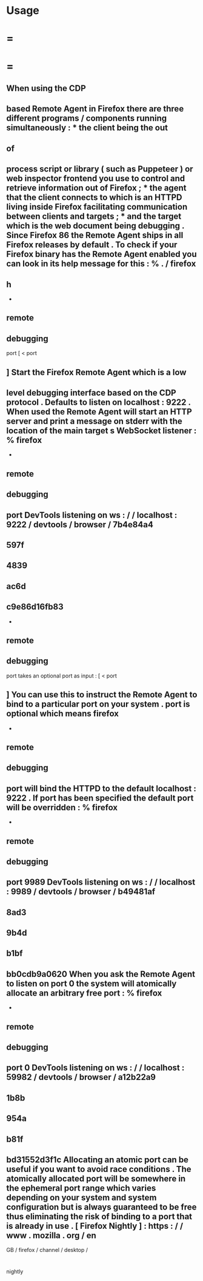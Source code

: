 Usage
=
=
=
=
=
When
using
the
CDP
-
based
Remote
Agent
in
Firefox
there
are
three
different
programs
/
components
running
simultaneously
:
*
the
__client__
being
the
out
-
of
-
process
script
or
library
(
such
as
Puppeteer
)
or
web
inspector
frontend
you
use
to
control
and
retrieve
information
out
of
Firefox
;
*
the
__agent__
that
the
client
connects
to
which
is
an
HTTPD
living
inside
Firefox
facilitating
communication
between
clients
and
targets
;
*
and
the
__target__
which
is
the
web
document
being
debugging
.
Since
Firefox
86
the
Remote
Agent
ships
in
all
Firefox
releases
by
default
.
To
check
if
your
Firefox
binary
has
the
Remote
Agent
enabled
you
can
look
in
its
help
message
for
this
:
%
.
/
firefox
-
h
-
-
remote
-
debugging
-
port
[
<
port
>
]
Start
the
Firefox
Remote
Agent
which
is
a
low
-
level
debugging
interface
based
on
the
CDP
protocol
.
Defaults
to
listen
on
localhost
:
9222
.
When
used
the
Remote
Agent
will
start
an
HTTP
server
and
print
a
message
on
stderr
with
the
location
of
the
main
target
s
WebSocket
listener
:
%
firefox
-
-
remote
-
debugging
-
port
DevTools
listening
on
ws
:
/
/
localhost
:
9222
/
devtools
/
browser
/
7b4e84a4
-
597f
-
4839
-
ac6d
-
c9e86d16fb83
-
-
remote
-
debugging
-
port
takes
an
optional
port
as
input
:
[
<
port
>
]
You
can
use
this
to
instruct
the
Remote
Agent
to
bind
to
a
particular
port
on
your
system
.
port
is
optional
which
means
firefox
-
-
remote
-
debugging
-
port
will
bind
the
HTTPD
to
the
default
localhost
:
9222
.
If
port
has
been
specified
the
default
port
will
be
overridden
:
%
firefox
-
-
remote
-
debugging
-
port
9989
DevTools
listening
on
ws
:
/
/
localhost
:
9989
/
devtools
/
browser
/
b49481af
-
8ad3
-
9b4d
-
b1bf
-
bb0cdb9a0620
When
you
ask
the
Remote
Agent
to
listen
on
port
0
the
system
will
atomically
allocate
an
arbitrary
free
port
:
%
firefox
-
-
remote
-
debugging
-
port
0
DevTools
listening
on
ws
:
/
/
localhost
:
59982
/
devtools
/
browser
/
a12b22a9
-
1b8b
-
954a
-
b81f
-
bd31552d3f1c
Allocating
an
atomic
port
can
be
useful
if
you
want
to
avoid
race
conditions
.
The
atomically
allocated
port
will
be
somewhere
in
the
ephemeral
port
range
which
varies
depending
on
your
system
and
system
configuration
but
is
always
guaranteed
to
be
free
thus
eliminating
the
risk
of
binding
to
a
port
that
is
already
in
use
.
[
Firefox
Nightly
]
:
https
:
/
/
www
.
mozilla
.
org
/
en
-
GB
/
firefox
/
channel
/
desktop
/
#
nightly

